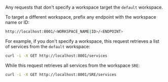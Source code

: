 
Any requests that don't specify a workspace target the `default` workspace.

To target a different workspace, prefix any endpoint with the workspace name or ID:

```sh
http://localhost:8001/<WORKSPACE_NAME|ID>/<ENDPOINT>
```

For example, if you don't specify a workspace,
this request retrieves a list of services from the `default` workspace:

```sh
curl -i -X GET http://localhost:8001/services
```

While this request retrieves all services from the workspace `SRE`:

```sh
curl -i -X GET http://localhost:8001/SRE/services
```